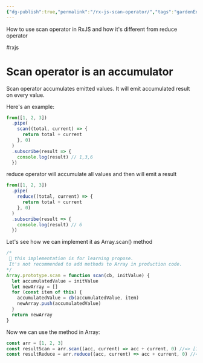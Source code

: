 ```yaml
---
{"dg-publish":true,"permalink":"/rx-js-scan-operator/","tags":"gardenEntry"}
---
```


How to use scan operator in RxJS and how it's different from reduce operator

#rxjs
# Scan operator is an accumulator

Scan operator accumulates emitted values.
It will emit accumulated result on every value.

Here's an example:

```javascript
from([1, 2, 3])
  .pipe(
    scan((total, current) => {
      return total + current
    }, 0)
  )
  .subscribe(result => {
    console.log(result) // 1,3,6
  })
```

reduce operator will accumulate all values and then will emit a result

```javascript
from([1, 2, 3])
  .pipe(
    reduce((total, current) => {
      return total + current
    }, 0)
  )
  .subscribe(result => {
    console.log(result) // 6
  })
```

Let's see how we can implement it as Array.scan() method

```javascript
/*
 🛑 this implementation is for learning propose. 
 It's not recommended to add methods to Array in production code.
*/
Array.prototype.scan = function scan(cb, initValue) {
  let accumulatedValue = initValue
  let newArray = []
  for (const item of this) {
    accumulatedValue = cb(accumulatedValue, item)
    newArray.push(accumulatedValue)
  }
  return newArray
}
```

Now we can use the method in Array:

```javascript
const arr = [1, 2, 3]
const resultScan = arr.scan((acc, current) => acc + current, 0) //=> [1,3,6]
const resultReduce = arr.reduce((acc, current) => acc + current, 0) //=> 6
```
